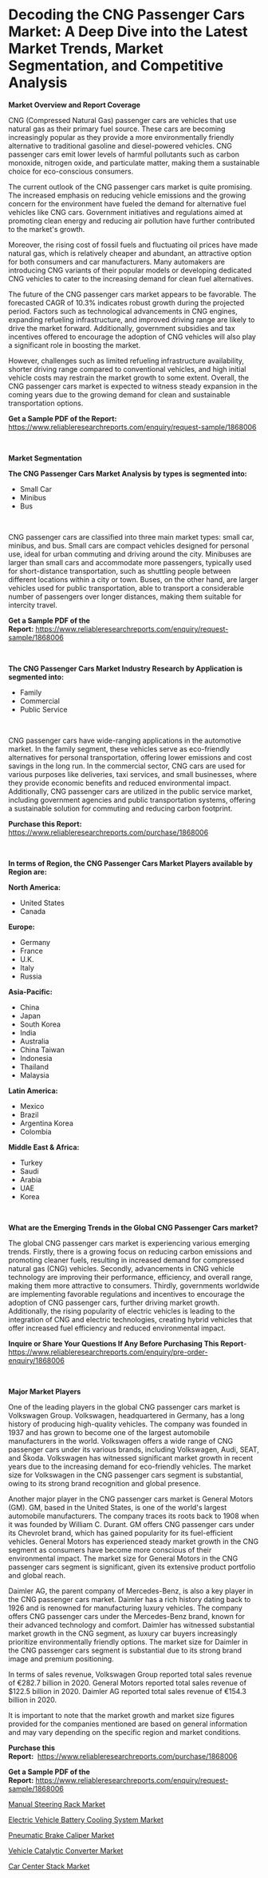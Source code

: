 <p><h1>Decoding the CNG Passenger Cars Market: A Deep Dive into the Latest Market Trends, Market Segmentation, and Competitive Analysis</h1></p><p><strong>Market Overview and Report Coverage</strong></p>
<p><p>CNG (Compressed Natural Gas) passenger cars are vehicles that use natural gas as their primary fuel source. These cars are becoming increasingly popular as they provide a more environmentally friendly alternative to traditional gasoline and diesel-powered vehicles. CNG passenger cars emit lower levels of harmful pollutants such as carbon monoxide, nitrogen oxide, and particulate matter, making them a sustainable choice for eco-conscious consumers.</p><p>The current outlook of the CNG passenger cars market is quite promising. The increased emphasis on reducing vehicle emissions and the growing concern for the environment have fueled the demand for alternative fuel vehicles like CNG cars. Government initiatives and regulations aimed at promoting clean energy and reducing air pollution have further contributed to the market's growth.</p><p>Moreover, the rising cost of fossil fuels and fluctuating oil prices have made natural gas, which is relatively cheaper and abundant, an attractive option for both consumers and car manufacturers. Many automakers are introducing CNG variants of their popular models or developing dedicated CNG vehicles to cater to the increasing demand for clean fuel alternatives.</p><p>The future of the CNG passenger cars market appears to be favorable. The forecasted CAGR of 10.3% indicates robust growth during the projected period. Factors such as technological advancements in CNG engines, expanding refueling infrastructure, and improved driving range are likely to drive the market forward. Additionally, government subsidies and tax incentives offered to encourage the adoption of CNG vehicles will also play a significant role in boosting the market.</p><p>However, challenges such as limited refueling infrastructure availability, shorter driving range compared to conventional vehicles, and high initial vehicle costs may restrain the market growth to some extent. Overall, the CNG passenger cars market is expected to witness steady expansion in the coming years due to the growing demand for clean and sustainable transportation options.</p></p>
<p><strong>Get a Sample PDF of the Report:</strong> <a href="https://www.reliableresearchreports.com/enquiry/request-sample/1868006">https://www.reliableresearchreports.com/enquiry/request-sample/1868006</a></p>
<p>&nbsp;</p>
<p><strong>Market Segmentation</strong></p>
<p><strong>The CNG Passenger Cars Market Analysis by types is segmented into:</strong></p>
<p><ul><li>Small Car</li><li>Minibus</li><li>Bus</li></ul></p>
<p>&nbsp;</p>
<p><p>CNG passenger cars are classified into three main market types: small car, minibus, and bus. Small cars are compact vehicles designed for personal use, ideal for urban commuting and driving around the city. Minibuses are larger than small cars and accommodate more passengers, typically used for short-distance transportation, such as shuttling people between different locations within a city or town. Buses, on the other hand, are larger vehicles used for public transportation, able to transport a considerable number of passengers over longer distances, making them suitable for intercity travel.</p></p>
<p><strong>Get a Sample PDF of the Report:</strong>&nbsp;<a href="https://www.reliableresearchreports.com/enquiry/request-sample/1868006">https://www.reliableresearchreports.com/enquiry/request-sample/1868006</a></p>
<p>&nbsp;</p>
<p><strong>The CNG Passenger Cars Market Industry Research by Application is segmented into:</strong></p>
<p><ul><li>Family</li><li>Commercial</li><li>Public Service</li></ul></p>
<p>&nbsp;</p>
<p><p>CNG passenger cars have wide-ranging applications in the automotive market. In the family segment, these vehicles serve as eco-friendly alternatives for personal transportation, offering lower emissions and cost savings in the long run. In the commercial sector, CNG cars are used for various purposes like deliveries, taxi services, and small businesses, where they provide economic benefits and reduced environmental impact. Additionally, CNG passenger cars are utilized in the public service market, including government agencies and public transportation systems, offering a sustainable solution for commuting and reducing carbon footprint.</p></p>
<p><strong>Purchase this Report:</strong>&nbsp; <a href="https://www.reliableresearchreports.com/purchase/1868006">https://www.reliableresearchreports.com/purchase/1868006</a></p>
<p>&nbsp;</p>
<p><strong>In terms of Region, the CNG Passenger Cars Market Players available by Region are:</strong></p>
<p>
    <p> <strong> North America: </strong>
        <ul>
            <li>United States</li>
            <li>Canada</li>
        </ul>
        </p> 
    <p> <strong> Europe: </strong>
        <ul>
            <li>Germany</li>
            <li>France</li>
            <li>U.K.</li>
            <li>Italy</li>
            <li>Russia</li>
        </ul>
        </p> 
    <p> <strong> Asia-Pacific: </strong>
        <ul>
            <li>China</li>
            <li>Japan</li>
            <li>South Korea</li>
            <li>India</li>
            <li>Australia</li>
            <li>China Taiwan</li>
            <li>Indonesia</li>
            <li>Thailand</li>
            <li>Malaysia</li>
        </ul>
        </p> 
    <p> <strong> Latin America: </strong>
        <ul>
            <li>Mexico</li>
            <li>Brazil</li>
            <li>Argentina Korea</li>
            <li>Colombia</li>
        </ul>
        </p> 
    <p> <strong> Middle East & Africa: </strong>
        <ul>
            <li>Turkey</li>
            <li>Saudi</li>
            <li>Arabia</li>
            <li>UAE</li>
            <li>Korea</li>
        </ul>
    </p>
    </p>
<p>&nbsp;</p>
<p><strong>What are the Emerging Trends in the Global CNG Passenger Cars market?</strong></p>
<p><p>The global CNG passenger cars market is experiencing various emerging trends. Firstly, there is a growing focus on reducing carbon emissions and promoting cleaner fuels, resulting in increased demand for compressed natural gas (CNG) vehicles. Secondly, advancements in CNG vehicle technology are improving their performance, efficiency, and overall range, making them more attractive to consumers. Thirdly, governments worldwide are implementing favorable regulations and incentives to encourage the adoption of CNG passenger cars, further driving market growth. Additionally, the rising popularity of electric vehicles is leading to the integration of CNG and electric technologies, creating hybrid vehicles that offer increased fuel efficiency and reduced environmental impact.</p></p>
<p><strong>Inquire or Share Your Questions If Any Before Purchasing This Report</strong>- <a href="https://www.reliableresearchreports.com/enquiry/pre-order-enquiry/1868006">https://www.reliableresearchreports.com/enquiry/pre-order-enquiry/1868006</a></p>
<p>&nbsp;</p>
<p><strong>Major Market Players</strong></p>
<p><p>One of the leading players in the global CNG passenger cars market is Volkswagen Group. Volkswagen, headquartered in Germany, has a long history of producing high-quality vehicles. The company was founded in 1937 and has grown to become one of the largest automobile manufacturers in the world. Volkswagen offers a wide range of CNG passenger cars under its various brands, including Volkswagen, Audi, SEAT, and Škoda. Volkswagen has witnessed significant market growth in recent years due to the increasing demand for eco-friendly vehicles. The market size for Volkswagen in the CNG passenger cars segment is substantial, owing to its strong brand recognition and global presence.</p><p>Another major player in the CNG passenger cars market is General Motors (GM). GM, based in the United States, is one of the world's largest automobile manufacturers. The company traces its roots back to 1908 when it was founded by William C. Durant. GM offers CNG passenger cars under its Chevrolet brand, which has gained popularity for its fuel-efficient vehicles. General Motors has experienced steady market growth in the CNG segment as consumers have become more conscious of their environmental impact. The market size for General Motors in the CNG passenger cars segment is significant, given its extensive product portfolio and global reach.</p><p>Daimler AG, the parent company of Mercedes-Benz, is also a key player in the CNG passenger cars market. Daimler has a rich history dating back to 1926 and is renowned for manufacturing luxury vehicles. The company offers CNG passenger cars under the Mercedes-Benz brand, known for their advanced technology and comfort. Daimler has witnessed substantial market growth in the CNG segment, as luxury car buyers increasingly prioritize environmentally friendly options. The market size for Daimler in the CNG passenger cars segment is substantial due to its strong brand image and premium positioning.</p><p>In terms of sales revenue, Volkswagen Group reported total sales revenue of €282.7 billion in 2020. General Motors reported total sales revenue of $122.5 billion in 2020. Daimler AG reported total sales revenue of €154.3 billion in 2020.</p><p>It is important to note that the market growth and market size figures provided for the companies mentioned are based on general information and may vary depending on the specific region and market conditions.</p></p>
<p><strong>Purchase this Report:</strong>&nbsp;&nbsp;<a href="https://www.reliableresearchreports.com/purchase/1868006">https://www.reliableresearchreports.com/purchase/1868006</a></p>
<p></p>
<p><strong>Get a Sample PDF of the Report:</strong>&nbsp;<a href="https://www.reliableresearchreports.com/enquiry/request-sample/1868006">https://www.reliableresearchreports.com/enquiry/request-sample/1868006</a></p>
<p><p><a href="https://github.com/lbird53714/Market-Research-Report-List-1/blob/main/manual-steering-rack-market.md">Manual Steering Rack Market</a></p><p><a href="https://github.com/FassouRP/Market-Research-Report-List-1/blob/main/electric-vehicle-battery-cooling-system-market.md">Electric Vehicle Battery Cooling System Market</a></p><p><a href="https://github.com/ashepherd82/Market-Research-Report-List-1/blob/main/pneumatic-brake-caliper-market.md">Pneumatic Brake Caliper Market</a></p><p><a href="https://github.com/mabutironaldo/Market-Research-Report-List-1/blob/main/vehicle-catalytic-converter-market.md">Vehicle Catalytic Converter Market</a></p><p><a href="https://github.com/castoriffic/Market-Research-Report-List-1/blob/main/car-center-stack-market.md">Car Center Stack Market</a></p></p>